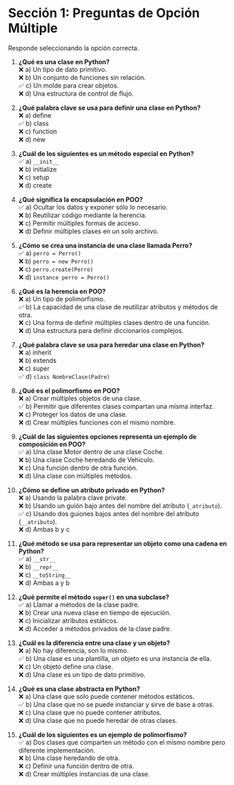 # Sección 1: Preguntas de Opción Múltiple

Responde seleccionando la opción correcta.

1. **¿Qué es una clase en Python?**  
   ❌ a) Un tipo de dato primitivo.  
   ❌ b) Un conjunto de funciones sin relación.  
   ✅ c) Un molde para crear objetos.  
   ❌ d) Una estructura de control de flujo.  

2. **¿Qué palabra clave se usa para definir una clase en Python?**  
   ❌ a) define  
   ✅ b) class  
   ❌ c) function  
   ❌ d) new  

3. **¿Cuál de los siguientes es un método especial en Python?**  
   ✅ a) `__init__`  
   ❌ b) initialize  
   ❌ c) setup  
   ❌ d) create  

4. **¿Qué significa la encapsulación en POO?**  
   ✅ a) Ocultar los datos y exponer sólo lo necesario.  
   ❌ b) Reutilizar código mediante la herencia.  
   ❌ c) Permitir múltiples formas de acceso.  
   ❌ d) Definir múltiples clases en un solo archivo.  

5. **¿Cómo se crea una instancia de una clase llamada Perro?**  
   ✅ a) `perro = Perro()`  
   ❌ b) `perro = new Perro()`  
   ❌ c) `perro.create(Perro)`  
   ❌ d) `instance perro = Perro()`  

6. **¿Qué es la herencia en POO?**  
   ❌ a) Un tipo de polimorfismo.  
   ✅ b) La capacidad de una clase de reutilizar atributos y métodos de otra.  
   ❌ c) Una forma de definir múltiples clases dentro de una función.  
   ❌ d) Una estructura para definir diccionarios complejos.  

7. **¿Qué palabra clave se usa para heredar una clase en Python?**  
   ❌ a) inherit  
   ❌ b) extends  
   ❌ c) super  
   ✅ d) `class NombreClase(Padre)`  

8. **¿Qué es el polimorfismo en POO?**  
   ❌ a) Crear múltiples objetos de una clase.  
   ✅ b) Permitir que diferentes clases compartan una misma interfaz.  
   ❌ c) Proteger los datos de una clase.  
   ❌ d) Crear múltiples funciones con el mismo nombre.  

9. **¿Cuál de las siguientes opciones representa un ejemplo de composición en POO?**  
   ✅ a) Una clase Motor dentro de una clase Coche.  
   ❌ b) Una clase Coche heredando de Vehiculo.  
   ❌ c) Una función dentro de otra función.  
   ❌ d) Una clase con múltiples métodos.  

10. **¿Cómo se define un atributo privado en Python?**  
    ❌ a) Usando la palabra clave private.  
    ❌ b) Usando un guión bajo antes del nombre del atributo (`_atributo`).  
    ✅ c) Usando dos guiones bajos antes del nombre del atributo (`__atributo`).  
    ❌ d) Ambas b y c  

11. **¿Qué método se usa para representar un objeto como una cadena en Python?**  
    ✅ a) `__str__`  
    ❌ b) `__repr__`  
    ❌ c) `__toString__`  
    ❌ d) Ambas a y b  

12. **¿Qué permite el método `super()` en una subclase?**  
    ✅ a) Llamar a métodos de la clase padre.  
    ❌ b) Crear una nueva clase en tiempo de ejecución.  
    ❌ c) Inicializar atributos estáticos.  
    ❌ d) Acceder a métodos privados de la clase padre.  

13. **¿Cuál es la diferencia entre una clase y un objeto?**  
    ❌ a) No hay diferencia, son lo mismo.  
    ✅ b) Una clase es una plantilla, un objeto es una instancia de ella.  
    ❌ c) Un objeto define una clase.  
    ❌ d) Una clase es un tipo de dato primitivo.  

14. **¿Qué es una clase abstracta en Python?**  
    ❌ a) Una clase que solo puede contener métodos estáticos.  
    ✅ b) Una clase que no se puede instanciar y sirve de base a otras.  
    ❌ c) Una clase que no puede contener atributos.  
    ❌ d) Una clase que no puede heredar de otras clases.  

15. **¿Cuál de los siguientes es un ejemplo de polimorfismo?**  
    ✅ a) Dos clases que comparten un método con el mismo nombre pero diferente implementación.  
    ❌ b) Una clase heredando de otra.  
    ❌ c) Definir una función dentro de otra.  
    ❌ d) Crear múltiples instancias de una clase.  